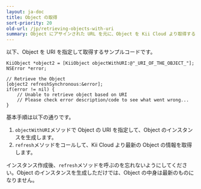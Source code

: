 ```yaml
---
layout: ja-doc
title: Object の取得
sort-priority: 20
old-url: /jp/retrieving-objects-with-uri
summary: Object にアサインされた URL を元に、Object を Kii Cloud より取得することができます。
---
```

以下、Object を URI を指定して取得するサンプルコードです。

```objc
KiiObject *object2 = [KiiObject objectWithURI:@"_URI_OF_THE_OBJECT_"];
NSError *error;

// Retrieve the Object
[object2 refreshSynchronous:&error];
if(error != nil) {
    // Unable to retrieve object based on URI
    // Please check error description/code to see what went wrong...
}
```

基本手順は以下の通りです。

1. `objectWithURI`メソッドで Object の URI を指定して、Object のインスタンスを生成します。
1. `refresh`メソッドをコールして、Kii Cloud より最新の Object の情報を取得します。

インスタンス作成後、`refresh`メソッドを呼ぶのを忘れないようにしてください。Object のインスタンスを生成しただけでは、Object の中身は最新のものになりません。
